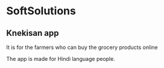 # SoftSolutions

## Knekisan app

It is for the farmers who can buy the grocery products online

The app is made for Hindi language people.

